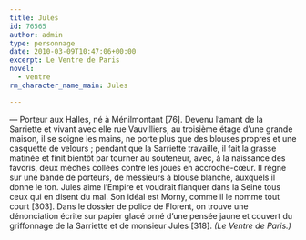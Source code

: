```yaml
---
title: Jules
id: 76565
author: admin
type: personnage
date: 2010-03-09T10:47:06+00:00
excerpt: Le Ventre de Paris
novel:
  - ventre
rm_character_name_main: Jules

---
```

— Porteur aux Halles, né à Ménilmontant [76]. Devenu l&rsquo;amant de la Sarriette et vivant avec elle rue Vauvilliers, au troisième étage d&rsquo;une grande maison, il se soigne les mains, ne porte plus que des blouses propres et une casquette de velours ; pendant que la Sarriette travaille, il fait la grasse matinée et finit bientôt par tourner au souteneur, avec, à la naissance des favoris, deux mèches collées contre les joues en accroche-cœur. Il règne sur une bande de porteurs, de messieurs à blouse blanche, auxquels il donne le ton. Jules aime l&rsquo;Empire et voudrait flanquer dans la Seine tous ceux qui en disent du mal. Son idéal est Morny, comme il le nomme tout court [303]. Dans le dossier de police de Florent, on trouve une dénonciation écrite sur papier glacé orné d&rsquo;une pensée jaune et couvert du griffonnage de la Sarriette et de monsieur Jules [318]. _(Le Ventre de Paris.)_